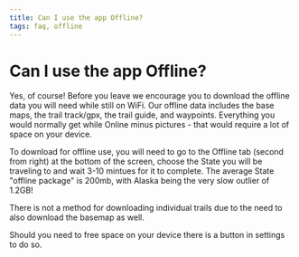 ```yaml
---
title: Can I use the app Offline?
tags: faq, offline
--- 
```


# Can I use the app Offline?

Yes, of course! Before you leave we encourage you to 
download the offline data you will need while still on WiFi. 
Our offline data includes the base maps, the trail track/gpx, 
the trail guide, and waypoints. Everything you would normally 
get while Online minus pictures - that would require a lot of 
space on your device.

To download for offline use, you will need to go to the 
Offline tab (second from right) at the bottom of the screen, 
choose the State you will be traveling to and wait 3-10 mintues 
for it to complete. The average State "offline package" is 
200mb, with Alaska being the very slow outlier of 1.2GB!

There is not a method for downloading individual trails due 
to the need to also download the basemap as well.

Should you need to free space on your device there is a button 
in settings to do so. 

